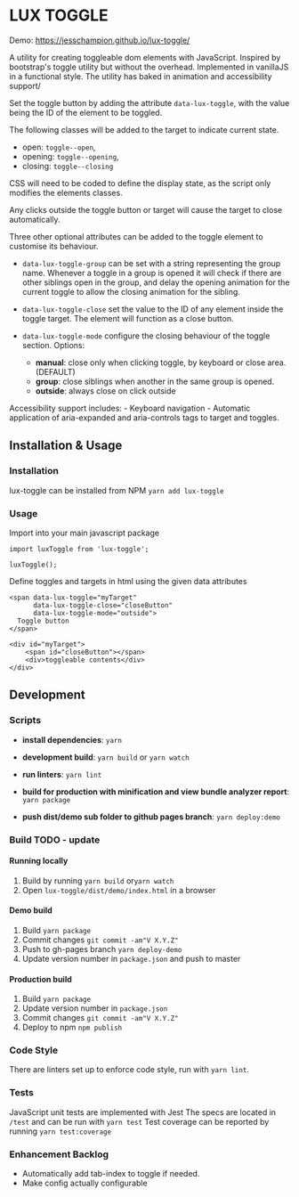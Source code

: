 # LUX TOGGLE
Demo: https://jesschampion.github.io/lux-toggle/

A utility for creating toggleable dom elements with JavaScript. 
Inspired by bootstrap's toggle utility but without the overhead. Implemented in vanillaJS in a functional style.
The utility has baked in animation and accessibility support/

Set the toggle button by adding the attribute `data-lux-toggle`, with the value being the ID of the element to be toggled.  
        
The following classes will be added to the target to indicate current state.   
- open: `toggle--open`,  
- opening: `toggle--opening`,  
- closing: `toggle--closing`  

CSS will need to be coded to define the display state, as the script only modifies the elements classes.
 
Any clicks outside the toggle button or target will cause the target to close automatically.
 
Three other optional attributes can be added to the toggle element to customise its behaviour.

-   `data-lux-toggle-group` can be set with a string representing the group name.
    Whenever a toggle in a group is opened it will check if there are other siblings open in the group,
    and delay the opening animation for the current toggle to allow the closing animation for the sibling.

-   `data-lux-toggle-close` set the value to the ID of any element inside the toggle target.
     The element will function as a close button.
     
-   `data-lux-toggle-mode` configure the closing behaviour of the toggle section. Options:  
    -   **manual**:   close only when clicking toggle, by keyboard or close area. (DEFAULT)
    -   **group**:    close siblings when another in the same group is opened.
    -   **outside**:  always close on click outside

Accessibility support includes:
    -   Keyboard navigation
    -   Automatic application of aria-expanded and aria-controls tags to target and toggles.
 
## Installation & Usage
### Installation
lux-toggle can be installed from NPM `yarn add lux-toggle`

### Usage
Import into your main javascript package
 
```
import luxToggle from 'lux-toggle';
   
luxToggle();
``` 

Define toggles and targets in html using the given data attributes

```
<span data-lux-toggle="myTarget"
      data-lux-toggle-close="closeButton"
      data-lux-toggle-mode="outside">
  Toggle button
</span>

<div id="myTarget">
    <span id="closeButton"></span>
    <div>toggleable contents</div>
</div>
```
## Development
### Scripts
- __install dependencies__:
`yarn`

- __development build__:
`yarn build`
or
`yarn watch`

- __run linters__:
`yarn lint`

- __build for production with minification and view bundle analyzer report__:
`yarn package`

- __push dist/demo sub folder to github pages branch__:
`yarn deploy:demo`

### Build TODO - update
#### Running locally
1. Build by running
  `yarn build` or`yarn watch`
2. Open `lux-toggle/dist/demo/index.html` in a browser

#### Demo build
1. Build
  `yarn package`
2. Commit changes
  `git commit -am"V X.Y.Z"`
3. Push to gh-pages branch
  `yarn deploy-demo`
4. Update version number in `package.json` and push to master

#### Production build
1. Build
  `yarn package`
2. Update version number in `package.json`
3. Commit changes
  `git commit -am"V X.Y.Z"` 
4. Deploy to npm
   `npm publish`

### Code Style
There are linters set up to enforce code style, run with `yarn lint`.

### Tests
JavaScript unit tests are implemented with Jest
The specs are located in `/test` and can be run with `yarn test`
Test coverage can be reported by running `yarn test:coverage`

### Enhancement Backlog
- Automatically add tab-index to toggle if needed.
- Make config actually configurable 
